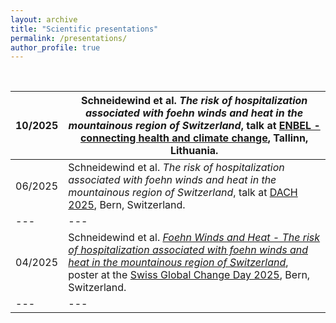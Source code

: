 ```yaml
---
layout: archive
title: "Scientific presentations"
permalink: /presentations/
author_profile: true
---
```


<br>

| 10/2025 | Schneidewind et al. _The risk of hospitalization associated with foehn winds and heat in the mountainous region of Switzerland_, talk at [ENBEL - connecting health and climate change](https://enbel2025.ee/en/enbel/), Tallinn, Lithuania. |
| --- | --- |
| 06/2025 | Schneidewind et al. _The risk of hospitalization associated with foehn winds and heat in the mountainous region of Switzerland_, talk at [DACH 2025](https://dach2025.oeschger.unibe.ch/), Bern, Switzerland. |
| --- | --- |
| 04/2025 | Schneidewind et al. [_Foehn Winds and Heat - The risk of hospitalization associated with foehn winds and heat in the mountainous region of Switzerland_](https://github.com/tinojona/tinojona.github.io/blob/main/files/SGCD_2025_Schneidewind.pdf), poster at the [Swiss Global Change Day 2025](https://scnat.ch/de/uuid/i/6cfd1615-b2af-54ae-8fc7-014ce7ce1865-25th_Swiss_Global_Change_Day), Bern, Switzerland. |
| --- | --- |

